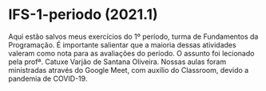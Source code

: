 # IFS-1-periodo (2021.1)
Aqui estão salvos meus exercícios do 1º período, turma de Fundamentos da Programação.
É importante salientar que a maioria dessas atividades valeram como nota para as avaliações do período.
O assunto foi lecionado pela profª. Catuxe Varjão de Santana Oliveira. Nossas aulas foram ministradas através do Google Meet, com auxílio do Classroom, devido a pandemia de COVID-19.

